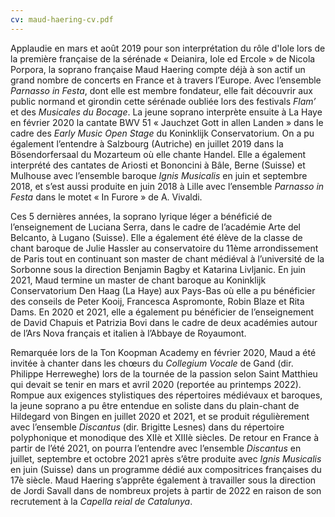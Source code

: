 ```yaml
---
cv: maud-haering-cv.pdf
---
```

Applaudie en mars et août 2019 pour son interprétation du rôle d'Iole lors de la première française de la sérénade « Deianira, Iole ed Ercole » de Nicola Porpora, la soprano française Maud Haering compte déjà à son actif un grand nombre de concerts en France et à travers l’Europe. Avec l’ensemble *Parnasso in Festa*, dont elle est membre fondateur, elle fait découvrir aux public normand et girondin cette sérénade oubliée lors des festivals *Flam’* et des *Musicales du Bocage*. La jeune soprano interprète ensuite à La Haye en février 2020 la cantate BWV 51 « Jauchzet Gott in allen Landen » dans le cadre des *Early Music Open Stage* du Koninklijk Conservatorium. On a pu également l’entendre à Salzbourg (Autriche) en juillet 2019 dans la Bösendorfersaal du Mozarteum où elle chante Handel. Elle a également interprété des cantates de Ariosti et Bononcini à Bâle, Berne (Suisse) et Mulhouse avec l’ensemble baroque *Ignis Musicalis* en juin et septembre 2018, et s’est aussi produite en juin 2018 à Lille avec l’ensemble *Parnasso in Festa* dans le motet « In Furore » de A. Vivaldi.

Ces 5 dernières années, la soprano lyrique léger a bénéficié de l’enseignement de Luciana Serra, dans le cadre de l’académie Arte del Belcanto, à Lugano (Suisse). Elle a également été élève de la classe de chant baroque de Julie Hassler au conservatoire du 11ème arrondissement de Paris tout en continuant son master de chant médiéval à l’université de la Sorbonne sous la direction Benjamin Bagby et Katarina Livljanic. En juin 2021, Maud termine un master de chant baroque au Koninklijk Conservatorium Den Haag (La Haye) aux Pays-Bas où elle a pu bénéficier des conseils de Peter Kooij, Francesca Aspromonte, Robin Blaze et Rita Dams. En 2020 et 2021, elle a également pu bénéficier de l’enseignement de David Chapuis et Patrizia Bovi dans le cadre de deux académies autour de l’Ars Nova français et italien à l’Abbaye de Royaumont.

Remarquée lors de la Ton Koopman Academy en février 2020, Maud a été invitée à chanter dans les chœurs du *Collegium Vocale* de Gand (dir. Philippe Herreweghe) lors de la tournée de la passion selon Saint Matthieu qui devait se tenir en mars et avril 2020 (reportée au printemps 2022). Rompue aux exigences stylistiques des répertoires médiévaux et baroques, la jeune soprano a pu être entendue en soliste dans du plain-chant de Hildegard von Bingen en juillet 2020 et 2021, et se produit régulièrement avec l’ensemble *Discantus* (dir. Brigitte Lesnes) dans du répertoire polyphonique et monodique des XIIè et XIIIè siècles. De retour en France à partir de l’été 2021, on pourra l’entendre avec l’ensemble *Discantus* en juillet, septembre et octobre 2021 après s’être produite avec *Ignis Musicalis* en juin (Suisse) dans un programme dédié aux compositrices françaises du 17è siècle. Maud Haering s’apprête également à travailler sous la direction de Jordi Savall dans de nombreux projets à partir de 2022 en raison de son recrutement à la *Capella reial de Catalunya*.